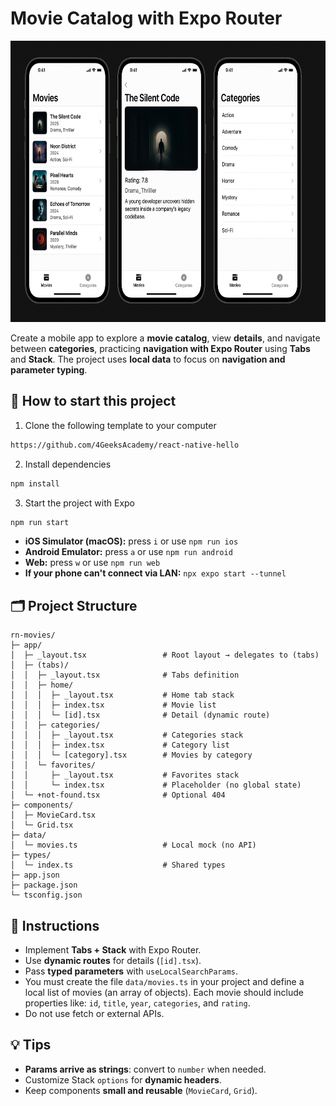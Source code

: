 <!-- hide -->
# Movie Catalog with Expo Router
<!-- endhide -->

<p align="center">
    <img height="450" src="https://github.com/breatheco-de/movie-catalog-with-react-native/blob/main/assets/img-movies-app.png?raw=true" alt="RN Movies Preview" />
</p>

Create a mobile app to explore a **movie catalog**, view **details**, and navigate between **categories**, practicing **navigation with Expo Router** using **Tabs** and **Stack**. The project uses **local data** to focus on **navigation and parameter typing**.

<onlyfor saas="false" withBanner="false">
    
## 🌱 How to start this project

1. Clone the following template to your computer

```bash
https://github.com/4GeeksAcademy/react-native-hello
```

2. Install dependencies

```bash
npm install
```

3. Start the project with Expo

```bash
npm run start
```

- **iOS Simulator (macOS):** press `i` or use `npm run ios`
- **Android Emulator:** press `a` or use `npm run android`
- **Web:** press `w` or use `npm run web`
- **If your phone can't connect via LAN:** `npx expo start --tunnel`

</onlyfor>


## 🗂️ Project Structure

```
rn-movies/
├─ app/
│  ├─ _layout.tsx                 # Root layout → delegates to (tabs)
│  ├─ (tabs)/
│  │  ├─ _layout.tsx              # Tabs definition
│  │  ├─ home/
│  │  │  ├─ _layout.tsx           # Home tab stack
│  │  │  ├─ index.tsx             # Movie list
│  │  │  └─ [id].tsx              # Detail (dynamic route)
│  │  ├─ categories/
│  │  │  ├─ _layout.tsx           # Categories stack
│  │  │  ├─ index.tsx             # Category list
│  │  │  └─ [category].tsx        # Movies by category
│  │  └─ favorites/
│  │     ├─ _layout.tsx           # Favorites stack
│  │     └─ index.tsx             # Placeholder (no global state)
│  └─ +not-found.tsx              # Optional 404
├─ components/
│  ├─ MovieCard.tsx
│  └─ Grid.tsx
├─ data/
│  └─ movies.ts                   # Local mock (no API)
├─ types/
│  └─ index.ts                    # Shared types
├─ app.json
├─ package.json
└─ tsconfig.json
```


## 📝 Instructions
- Implement **Tabs + Stack** with Expo Router.
- Use **dynamic routes** for details (`[id].tsx`).
- Pass **typed parameters** with `useLocalSearchParams`.
- You must create the file `data/movies.ts` in your project and define a local list of movies (an array of objects). Each movie should include properties like: `id`, `title`, `year`, `categories`, and `rating`.
- Do not use fetch or external APIs.


## 💡 Tips
- **Params arrive as strings**: convert to `number` when needed.
- Customize Stack `options` for **dynamic headers**.
- Keep components **small and reusable** (`MovieCard`, `Grid`).

